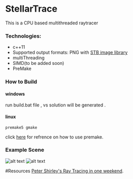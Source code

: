 # StellarTrace

This is a CPU based multithreaded raytracer


### Technologies:
* c++11
* Supported output formats: PNG with [STB image library](https://github.com/nothings/stb) 
* multiThreading
* SIMD(to be added soon)
* PreMake

### How to Build
 #### windows
 run build.bat file , vs solution will be generated .
 #### linux 
 
```
premake5 gmake 

```
click [here](https://github.com/premake/premake-core/wiki/Using-Premake) for refrence on how to use premake. 



### Example Scene

![alt text](https://github.com/alimilhim/StellarTrace/blob/master/IMG/1.png)
![alt text](https://github.com/alimilhim/StellarTrace/blob/master/IMG/2.png)


#Resources 
[Peter Shirley's Ray Tracing in one weekend](https://github.com/petershirley/raytracinginoneweekend/).
